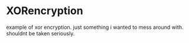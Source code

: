 # XORencryption
example of xor encryption. just something i wanted to mess around with. shouldnt be taken seriously.
